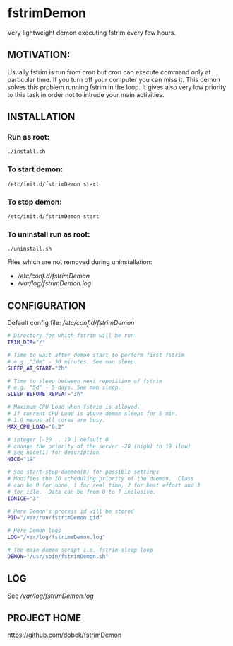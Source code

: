 fstrimDemon
===========

Very lightweight demon executing fstrim every few hours.


MOTIVATION:
-----------------------------------------

Usually fstrim is run from cron but cron can execute command only at particular time. If you turn off your computer you can miss it. This demon solves this problem running fstrim in the loop. It gives also very low priority to this task in order not to intrude your main activities.


INSTALLATION
-----------------------------------------

### Run as root:
```
./install.sh
```

### To start demon:
```
/etc/init.d/fstrimDemon start
```

### To stop demon:
```
/etc/init.d/fstrimDemon start
```

### To uninstall run as root:
```
./uninstall.sh
```

Files which are not removed during uninstallation:
- _/etc/conf.d/fstrimDemon_
- _/var/log/fstrimDemon.log_


CONFIGURATION
-----------------------------------------


Default config file: _/etc/conf.d/fstrimDemon_

```bash
# Directory for which fstrim will be run
TRIM_DIR="/"

# Time to wait after demon start to perform first fstrim
# e.g. "30m" - 30 minutes. See man sleep.
SLEEP_AT_START="2h"

# Time to sleep between next repetition of fstrim
# e.g. "5d" - 5 days. See man sleep.
SLEEP_BEFORE_REPEAT="3h"

# Maximum CPU Load when fstrim is allowed.
# If current CPU Load is above demon sleeps for 5 min.
# 1.0 means all cores are busy.
MAX_CPU_LOAD="0.2"

# integer [-20 .. 19 ] default 0
# change the priority of the server -20 (high) to 19 (low)
# see nice(1) for description
NICE="19"

# See start-stop-daemon(8) for possible settings
# Modifies the IO scheduling priority of the daemon.  Class
# can be 0 for none, 1 for real time, 2 for best effort and 3
# for idle.  Data can be from 0 to 7 inclusive.
IONICE="3"

# Here Demon's process id will be stored
PID="/var/run/fstrimDemon.pid"

# Here Demon logs
LOG="/var/log/fstrimeDemon.log"

# The main demon script i.e. fstrim-sleep loop
DEMON="/usr/sbin/fstrimDemon.sh"
```

LOG
-----------------------------------------

See _/var/log/fstrimDemon.log_


PROJECT HOME
-----------------------------------------

https://github.com/dobek/fstrimDemon
